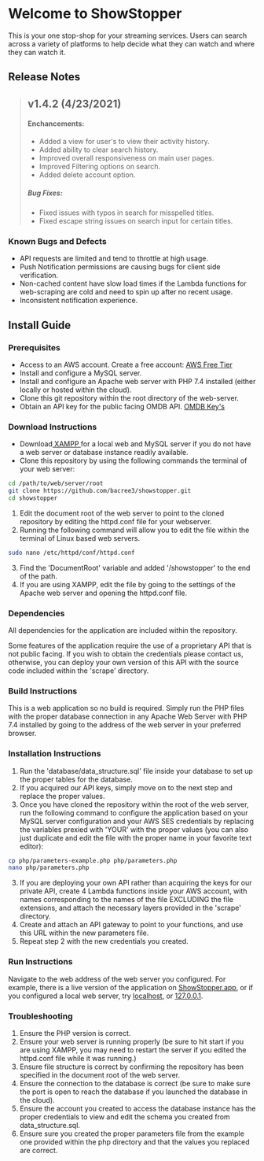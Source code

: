# Welcome to ShowStopper
This is your one stop-shop for your streaming services. Users can search across a variety of platforms to help decide what they can watch and where they can watch it.

## Release Notes
>
>  ## v1.4.2 (4/23/2021)
>  #### Enchancements:
>  - Added a view for user's to view their activity history.
>  - Added ability to clear search history.
>  - Improved overall responsiveness on main user pages.
>  - Improved Filtering options on search.
>  - Added delete account option.
>  ##### Bug Fixes:
>  - Fixed issues with typos in search for misspelled titles.
>  - Fixed escape string issues on search input for certain titles.
>

### Known Bugs and Defects
- API requests are limited and tend to throttle at high usage.
- Push Notification permissions are causing bugs for client side verification.
- Non-cached content have slow load times if the Lambda functions for web-scraping are cold and need to spin up after no recent usage.
- Inconsistent notification experience.

## Install Guide
### Prerequisites
- Access to an AWS account. Create a free account: <a href = "https://aws.amazon.com/free/?trk=ps_a131L0000085DvcQAE&trkCampaign=acq_paid_search_brand&sc_channel=ps&sc_campaign=acquisition_US&sc_publisher=google&sc_category=core&sc_country=US&sc_geo=NAMER&sc_outcome=acq&sc_detail=aws%20free%20tier&sc_content=Account_e&sc_segment=432339156165&sc_medium=ACQ-P|PS-GO|Brand|Desktop|SU|AWS|Core|US|EN|Text&s_kwcid=AL!4422!3!432339156165!e!!g!!aws%20free%20tier&ef_id=Cj0KCQjw4ImEBhDFARIsAGOTMj8N81JmKn0X-FE5Axfk9u2xhRTMiYp-89ERUkrinHyb6Joyp7eE5JwaAgX0EALw_wcB:G:s&s_kwcid=AL!4422!3!432339156165!e!!g!!aws%20free%20tier&all-free-tier.sort-by=item.additionalFields.SortRank&all-free-tier.sort-order=asc&awsf.Free%20Tier%20Types=*all&awsf.Free%20Tier%20Categories=*all">AWS Free Tier</a>
- Install and configure a MySQL server.
- Install and configure an Apache web server with PHP 7.4 installed (either locally or hosted within the cloud).
- Clone this git repository within the root directory of the web-server.
- Obtain an API key for the public facing OMDB API. <a href = "http://www.omdbapi.com/apikey.aspx">OMDB Key's</a>
### Download Instructions
- Download<a href = "https://www.apachefriends.org/download.html"> XAMPP </a>for a local web and MySQL server if you do not have a web server or database instance readily available.
- Clone this repository by using the following commands the terminal of your web server:
```bash
cd /path/to/web/server/root
git clone https://github.com/bacree3/showstopper.git
cd showstopper
```
1. Edit the document root of the web server to point to the cloned repository by editing the httpd.conf file for your webserver.
2. Running the following command will allow you to edit the file within the terminal of Linux based web servers.
```bash
sudo nano /etc/httpd/conf/httpd.conf
```
3. Find the 'DocumentRoot' variable and added '/showstopper' to the end of the path.
4. If you are using XAMPP, edit the file by going to the settings of the Apache web server and opening the httpd.conf file.
### Dependencies
All dependencies for the application are included within the repository.

Some features of the application require the use of a proprietary API that is not public facing. If you wish to obtain the credentials please contact us, otherwise, you can deploy your own version of this API with the source code included within the 'scrape' directory.
### Build Instructions
This is a web application so no build is required. Simply run the PHP files with the proper database connection in any Apache Web Server with PHP 7.4 installed by going to the address of the web server in your preferred browser.
### Installation Instructions
1. Run the 'database/data_structure.sql' file inside your database to set up the proper tables for the database.
2. If you acquired our API keys, simply move on to the next step and replace the proper values.
3. Once you have cloned the repository within the root of the web server, run the following command to configure the application based on your MySQL server configuration and your AWS SES credentials by replacing the variables prexied with 'YOUR' with the proper values (you can also just duplicate and edit the file with the proper name in your favorite text editor):
```bash
cp php/parameters-example.php php/parameters.php
nano php/parameters.php
```
3. If you are deploying your own API rather than acquiring the keys for our private API, create 4 Lambda functions inside your AWS account, with names corresponding to the names of the file EXCLUDING the file extensions, and attach the necessary layers provided in the 'scrape' directory.
4. Create and attach an API gateway to point to your functions, and use this URL within the new parameters file.
5. Repeat step 2 with the new credentials you created.
### Run Instructions
Navigate to the web address of the web server you configured. For example, there is a live version of the application on <a href = "https://showstopper.app">ShowStopper.app</a>, or if you configured a local web server, try <a href = "http://localhost">localhost</a>, or <a href = "http://127.0.0.1">127.0.0.1</a>.
### Troubleshooting
1. Ensure the PHP version is correct.
2. Ensure your web server is running properly (be sure to hit start if you are using XAMPP, you may need to restart the server if you edited the httpd.conf file while it was running.)
3. Ensure file structure is correct by confirming the repository has been specified in the document root of the web server.
4. Ensure the connection to the database is correct (be sure to make sure the port is open to reach the database if you launched the database in the cloud).
5. Ensure the account you created to access the database instance has the proper credentials to view and edit the schema you created from data_structure.sql.
6. Ensure sure you created the proper parameters file from the example one provided within the php directory and that the values you replaced are correct.
